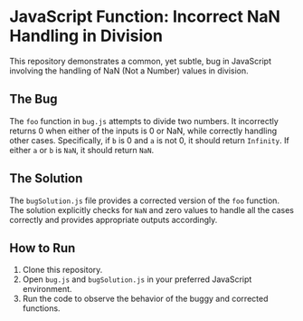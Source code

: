 # JavaScript Function: Incorrect NaN Handling in Division

This repository demonstrates a common, yet subtle, bug in JavaScript involving the handling of NaN (Not a Number) values in division.

## The Bug

The `foo` function in `bug.js` attempts to divide two numbers. It incorrectly returns 0 when either of the inputs is 0 or NaN, while correctly handling other cases.  Specifically, if `b` is 0 and `a` is not 0, it should return `Infinity`. If either `a` or `b` is `NaN`, it should return `NaN`.

## The Solution

The `bugSolution.js` file provides a corrected version of the `foo` function. The solution explicitly checks for `NaN` and zero values to handle all the cases correctly and provides appropriate outputs accordingly.

## How to Run

1. Clone this repository.
2. Open `bug.js` and `bugSolution.js` in your preferred JavaScript environment.
3. Run the code to observe the behavior of the buggy and corrected functions.